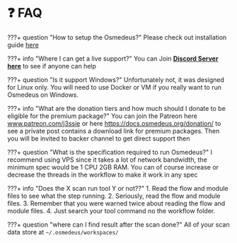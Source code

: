 # :question: FAQ

???+ question "How to setup the Osmedeus?"
    Please check out installation guide [here](/installation/) 

???+ info "Where I can get a live support?"
    You can Join **[Discord Server here](https://discord.gg/gy4SWhpaPU)** to see if anyone can help

???+ question "Is it support Windows?"
    Unfortunately not, it was designed for Linux only. You will need to use Docker or VM if you really want to run Osmedeus on Windows.

???+ info "What are the donation tiers and how much should I donate to be eligible for the premium package?"
    You can join the Patreon here www.patreon.com/j3ssie or here https://docs.osmedeus.org/donation/ to see a private post contains a download link for premium packages. 
    Then you will be invited to backer channel to get direct support then

???+ question "What is the specification required to run Osmedeus?"
    I recommend using VPS since it takes a lot of network bandwidth, the minimum spec would be 1 CPU 2GB RAM. You can of course increase or decrease the threads in the workflow to make it work in any spec

???+ info "Does the X scan run tool Y or not??"
    1. Read the flow and module files to see what the step running.
    2. Seriously, read the flow and module files.
    3. Remember that you were warned twice about reading the flow and module files.
    4. Just search your tool command no the workflow folder.

???+ question "where can I find result after the scan done?"
    All of your scan data store at `~/.osmedeus/workspaces/`
